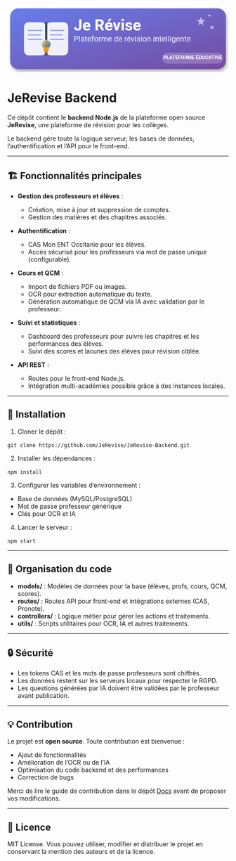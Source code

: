 ![JeRevise - Plateforme de révision pour les collèges](https://raw.githubusercontent.com/JeRevise/JeRevise/refs/heads/main/svgviewer-png-output.png)

# JeRevise Backend

Ce dépôt contient le **backend Node.js** de la plateforme open source **JeRevise**, une plateforme de révision pour les collèges.

Le backend gère toute la logique serveur, les bases de données, l’authentification et l’API pour le front-end.

---

## 🏗 Fonctionnalités principales

- **Gestion des professeurs et élèves** :  
  - Création, mise à jour et suppression de comptes.  
  - Gestion des matières et des chapitres associés.  

- **Authentification** :  
  - CAS Mon ENT Occitanie pour les élèves.  
  - Accès sécurisé pour les professeurs via mot de passe unique (configurable).  

- **Cours et QCM** :  
  - Import de fichiers PDF ou images.  
  - OCR pour extraction automatique du texte.  
  - Génération automatique de QCM via IA avec validation par le professeur.  

- **Suivi et statistiques** :  
  - Dashboard des professeurs pour suivre les chapitres et les performances des élèves.  
  - Suivi des scores et lacunes des élèves pour révision ciblée.  

- **API REST** :  
  - Routes pour le front-end Node.js.  
  - Intégration multi-académies possible grâce à des instances locales.  

---

## 🚀 Installation

1. Cloner le dépôt :
```code
git clone https://github.com/JeRevise/JeRevise-Backend.git
```
2. Installer les dépendances :
```code
npm install
```
3. Configurer les variables d’environnement :  
- Base de données (MySQL/PostgreSQL)  
- Mot de passe professeur générique  
- Clés pour OCR et IA  
4. Lancer le serveur :
```code
npm start
```

---

## 📄 Organisation du code

- **models/** : Modèles de données pour la base (élèves, profs, cours, QCM, scores).  
- **routes/** : Routes API pour front-end et intégrations externes (CAS, Pronote).  
- **controllers/** : Logique métier pour gérer les actions et traitements.  
- **utils/** : Scripts utilitaires pour OCR, IA et autres traitements.  

---

## 🔒 Sécurité

- Les tokens CAS et les mots de passe professeurs sont chiffrés.  
- Les données restent sur les serveurs locaux pour respecter le RGPD.  
- Les questions générées par IA doivent être validées par le professeur avant publication.

---

## 💡 Contribution

Le projet est **open source**. Toute contribution est bienvenue :  
- Ajout de fonctionnalités  
- Amélioration de l’OCR ou de l’IA  
- Optimisation du code backend et des performances  
- Correction de bugs  

Merci de lire le guide de contribution dans le dépôt [Docs](https://github.com/JeRevise/Docs) avant de proposer vos modifications.

---

## 📄 Licence

MIT License. Vous pouvez utiliser, modifier et distribuer le projet en conservant la mention des auteurs et de la licence.
